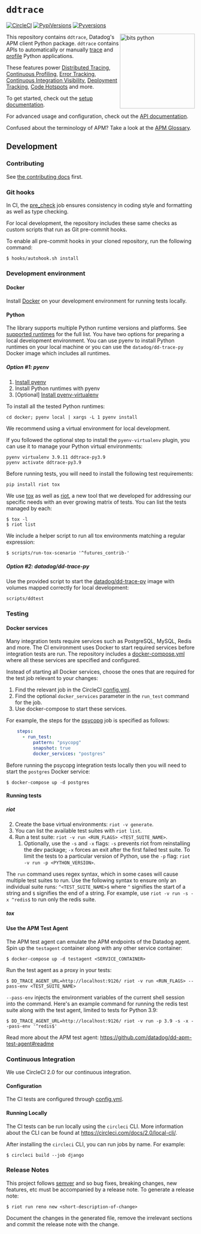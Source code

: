 # `ddtrace`

[![CircleCI](https://circleci.com/gh/DataDog/dd-trace-py/tree/1.x.svg?style=svg)](https://circleci.com/gh/DataDog/dd-trace-py/tree/1.x)
[![PypiVersions](https://img.shields.io/pypi/v/ddtrace.svg)](https://pypi.org/project/ddtrace/)
[![Pyversions](https://img.shields.io/pypi/pyversions/ddtrace.svg?style=flat)](https://pypi.org/project/ddtrace/)

<img align="right" src="https://user-images.githubusercontent.com/6321485/167082083-53f6e48f-1843-4708-9b98-587c94f7ddb3.png" alt="bits python" width="200px"/>

This repository contains `ddtrace`, Datadog's APM client Python package. `ddtrace` contains APIs to automatically or
manually [trace](https://docs.datadoghq.com/tracing/visualization/#trace) and
[profile](https://docs.datadoghq.com/tracing/profiler/) Python applications.

These features power [Distributed Tracing](https://docs.datadoghq.com/tracing/),
 [Continuous Profiling](https://docs.datadoghq.com/tracing/profiler/),
 [Error Tracking](https://docs.datadoghq.com/tracing/error_tracking/),
 [Continuous Integration Visibility](https://docs.datadoghq.com/continuous_integration/),
 [Deployment Tracking](https://docs.datadoghq.com/tracing/deployment_tracking/),
 [Code Hotspots](https://docs.datadoghq.com/tracing/profiler/connect_traces_and_profiles/) and more.

To get started, check out the [setup documentation][setup docs].

For advanced usage and configuration, check out the [API documentation][api docs].

Confused about the terminology of APM? Take a look at the [APM Glossary][visualization docs].

[setup docs]: https://docs.datadoghq.com/tracing/setup/python/
[api docs]: https://ddtrace.readthedocs.io/
[visualization docs]: https://docs.datadoghq.com/tracing/visualization/

## Development

### Contributing

See [the contributing docs](https://ddtrace.readthedocs.io/en/stable/contributing.html) first.

### Git hooks

In CI, the [pre_check](pre_check) job ensures consistency in coding style and
formatting as well as type checking.

For local development, the repository includes these same checks as custom
scripts that run as Git pre-commit hooks.

To enable all pre-commit hooks in your cloned repository, run the following command:

    $ hooks/autohook.sh install
    
[pre_check]: https://github.com/DataDog/dd-trace-py/blob/5b97489e2b073fa773819904cdef26981a5a28df/.circleci/config.yml#L293-L315

### Development environment

#### Docker

Install [Docker](docker) on your development environment for running tests
locally.

[docker]: https://www.docker.com/products/docker

#### Python

The library supports multiple Python runtime versions and platforms. See [supported runtimes](https://ddtrace.readthedocs.io/en/stable/versioning.html#supported-runtimes) for the full list. You have two options for preparing a local development environment. You can use pyenv to install Python runtimes on your local machine or you can use the `datadog/dd-trace-py` Docker image which includes all runtimes.

##### Option #1: pyenv

1. [Install pyenv](https://github.com/pyenv/pyenv#getting-pyenv)
2. Install Python runtimes with pyenv
3. [Optional] [Install pyenv-virtualenv](https://github.com/pyenv/pyenv-virtualenv)

To install all the tested Python runtimes:

    cd docker; pyenv local | xargs -L 1 pyenv install
    
We recommend using a virtual environment for local development. 

If you followed the optional step to install the `pyenv-virtualenv` plugin, you can use it to manage your Python virtual environments:

    pyenv virtualenv 3.9.11 ddtrace-py3.9
    pyenv activate ddtrace-py3.9

Before running tests, you will need to install the following test requirements:

    pip install riot tox 

We use [tox][tox] as well as [riot][riot], a new tool that we developed for
addressing our specific needs with an ever growing matrix of tests. You can list
the tests managed by each:

    $ tox -l
    $ riot list

We include a helper script to run all tox environments matching a regular expression:

    $ scripts/run-tox-scenario '^futures_contrib-'
    
[tox]: https://github.com/tox-dev/tox/
[riot]: https://github.com/DataDog/riot/

##### Option #2: datadog/dd-trace-py

Use the provided script to start the
[datadog/dd-trace-py](https://hub.docker.com/r/datadog/dd-trace-py) image with
volumes mapped correctly for local development:

    scripts/ddtest
    
### Testing

#### Docker services

Many integration tests require services such as PostgreSQL, MySQL, Redis and more. The CI environment uses Docker to start required services before integration tests are run. The repository includes a [docker-compose.yml](https://github.com/DataDog/dd-trace-py/blob/1.x/docker-compose.yml) where all these services are specified and configured.

Instead of starting all Docker services, choose the ones that are required for
the test job relevant to your changes:

1. Find the relevant job in the CircleCI [config.yml](ci_config).
2. Find the optional `docker_services` parameter in the `run_test` command for the job.
3. Use docker-compose to start these services.

For example, the steps for the [psycopg](psycopg_ci_job) job is specified as follows:

``` yaml
    steps:
      - run_test:
          pattern: "psycopg"
          snapshot: true
          docker_services: "postgres"
```

[ci_config]: https://github.com/DataDog/dd-trace-py/blob/1.x/.circleci/config.yml
[psycopg_ci_job]: https://github.com/DataDog/dd-trace-py/blob/5b97489e2b073fa773819904cdef26981a5a28df/.circleci/config.yml#L857-L864

Before running the psycopg integration tests locally then you will need to start the `postgres` Docker service:

    $ docker-compose up -d postgres

#### Running tests

##### riot

2. Create the base virtual environments: `riot -v generate`.
3. You can list the available test suites with `riot list`.
5. Run a test suite: `riot -v run <RUN_FLAGS> <TEST_SUITE_NAME>`.
   1. Optionally, use the `-s` and `-x` flags: `-s` prevents riot from
      reinstalling the dev package; `-x` forces an exit after the first failed
      test suite. To limit the tests to a particular version of Python, use the
      `-p` flag: `riot -v run -p <PYTHON_VERSION>`.

The `run` command uses regex syntax, which in some cases will cause multiple
test suites to run. Use the following syntax to ensure only an individual suite
runs: `^<TEST_SUITE_NAME>$` where `^` signifies the start of a string and `$`
signifies the end of a string. For example, use `riot -v run -s -x ^redis$` to
run only the redis suite.

##### tox

#### Use the APM Test Agent

The APM test agent can emulate the APM endpoints of the Datadog agent. Spin up
the `testagent` container along with any other service container:

    $ docker-compose up -d testagent <SERVICE_CONTAINER>

Run the test agent as a proxy in your tests:

    $ DD_TRACE_AGENT_URL=http://localhost:9126/ riot -v run <RUN_FLAGS> --pass-env <TEST_SUITE_NAME>

`--pass-env` injects the environment variables of the current shell session into
the command. Here's an example command for running the redis test suite along
with the test agent, limited to tests for Python 3.9:

    $ DD_TRACE_AGENT_URL=http://localhost:9126/ riot -v run -p 3.9 -s -x --pass-env '^redis$'

Read more about the APM test agent:
https://github.com/datadog/dd-apm-test-agent#readme

### Continuous Integration

We use CircleCI 2.0 for our continuous integration.

#### Configuration

The CI tests are configured through [config.yml](.circleci/config.yml).

#### Running Locally

The CI tests can be run locally using the `circleci` CLI. More information about
the CLI can be found at https://circleci.com/docs/2.0/local-cli/.

After installing the `circleci` CLI, you can run jobs by name. For example:

    $ circleci build --job django

### Release Notes

This project follows [semver](https://semver.org/) and so bug fixes, breaking
changes, new features, etc must be accompanied by a release note. To generate a
release note:

    $ riot run reno new <short-description-of-change>

Document the changes in the generated file, remove the irrelevant sections and
commit the release note with the change.
